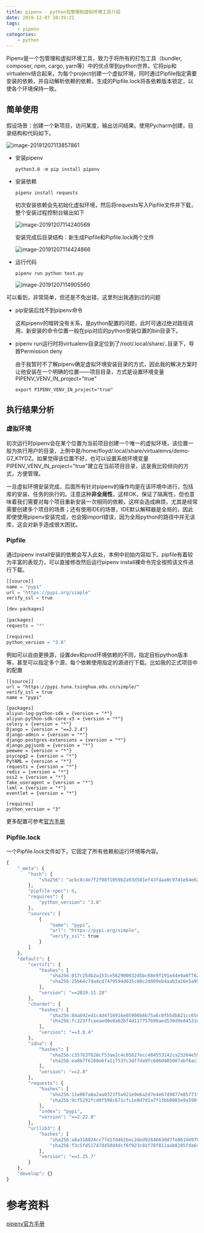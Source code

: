 ```yaml
---
title: pipenv - python包管理和虚拟环境工具介绍
date: 2019-12-07 10:35:21
tags:
	- pipenv
categories:
	- python
---
```


Pipenv是一个包管理和虚拟环境工具，致力于将所有的打包工具（bundler, composer, npm, cargo, yarn等）中的优点带到python世界。它将pip和virtualenv结合起来，为每个project创建一个虚拟环境，同时通过Pipfile指定需要安装的依赖，并自动解析依赖的依赖，生成的Pipfile.lock将各依赖版本锁定，以使各个环境保持一致。

## 简单使用

假设场景：创建一个新项目，访问某度，输出访问结果。使用Pycharm创建，目录结构和代码如下。

![image-20191207113857861](image-20191207113857861.png)

- 安装pipenv

  ```shell
  python3.8 -m pip install pipenv
  ```

- 安装依赖

  ```shell
  pipenv install requests
  ```

  初次安装依赖会先初始化虚拟环境，然后将requests写入Pipfile文件并下载，整个安装过程控制台输出如下

  ![image-20191207114240569](image-20191207114240569.png)

  安装完成后目录结构：新生成Pipfile和Pipfile.lock两个文件

  ![image-20191207114424866](image-20191207114424866.png)

- 运行代码

  ```shell
  pipenv run python test.py
  ```

  ![image-20191207114905560](image-20191207114905560.png)

可以看到，非常简单，但还是不免出错，这里列出我遇到过的问题

- pip安装后找不到pipenv命令

  这和pipenv的暗转没有关系，是python配置的问题，此时可通过绝对路径调用，新安装的命令位置一般在pip对应的python安装位置的bin目录下。

- pipenv run运行时将virtualenv目录定位到了/root/.local/share/..目录下，导致Permission deny

  由于我暂时不了解pipenv确定虚拟环境安装目录的方式，因此我的解决方案时让他安装在一个明确的位置——项目目录，方式是设置环境变量PIPENV_VENV_IN_project="true"

  ```shell
  export PIPENV_VENV_IN_project="true"
  ```

## 执行结果分析

### 虚拟环境

初次运行时pipenv会在某个位置为当前项目创建一个唯一的虚拟环境，该位置一般为执行用户的目录，上例中是/home/floyd/.local/share/virtualenvs/demo-G7_K1YDZ。如果觉得该位置不好，也可以设置系统环境变量PIPENV_VENV_IN_project="true"建立在当前项目目录，这是我比较倾向的方式，方便管理。

一旦虚拟环境安装完成，后面所有针对pipenv的操作均是在该环境中进行，包括库的安装、任务的执行的。注意这种**非全局性**，这样OK，保证了隔离性，但也意味着我们需要对每个项目重新安装一次相同的依赖，这样会造成麻烦，尤其是经常需要创建多个项目的场景；还有使用IDE的场景，IDE默认解释器是全局的，因此即使使用pipenv安装完成，也会报import错误，因为全局python的路径中并无该库，这会对新手造成很大困扰。

### Pipfile

通过pipenv install安装的依赖会写入此处，本例中初始内容如下。pipfile有着较为丰富的表现力，可以直接修改然后运行pipenv install裸命令完全按照该文件进行下载。

```python
[[source]]
name = "pypi"
url = "https://pypi.org/simple"
verify_ssl = true

[dev-packages]

[packages]
requests = "*"

[requires]
python_version = "3.8"
```

例如可以自由更换源，设置dev和prod环境依赖的不同，指定目标python版本等，甚至可以指定多个源，每个依赖使用指定的源进行下载。比如我的正式项目中的配置

```shell
[[source]]
url = "https://pypi.tuna.tsinghua.edu.cn/simple/"
verify_ssl = true
name = "pypi"

[packages]
aliyun-log-python-sdk = {version = "*"}
aliyun-python-sdk-core-v3 = {version = "*"}
celery = {version = "*"}
Django = {version = "==2.2.4"}
django-admin = {version = "*"}
django-postgres-extensions = {version = "*"}
django_pgjsonb = {version = "*"}
peewee = {version = "*"}
psycopg2 = {version = "*"}
PyYAML = {version = "*"}
requests = {version = "*"}
redis = {version = "*"}
oss2 = {version = "*"}
fake_useragent = {version = "*"}
lxml = {version = "*"}
eventlet = {version = "*"}

[requires]
python_version = "3"
```

更多配置可参考[官方手册](https://pipenv.kennethreitz.org/en/latest/basics/#example-pipfile-pipfile-lock)

### Pipfile.lock

一个Pipfile.lock文件如下，它固定了所有依赖和运行环境等内容。

```python
{
    "_meta": {
        "hash": {
            "sha256": "acbc8c4e7f2f98f1059b2a93d581ef43f4aa0c9741e64e6253adff8e35fbd99e"
        },
        "pipfile-spec": 6,
        "requires": {
            "python_version": "3.8"
        },
        "sources": [
            {
                "name": "pypi",
                "url": "https://pypi.org/simple",
                "verify_ssl": true
            }
        ]
    },
    "default": {
        "certifi": {
            "hashes": [
                "sha256:017c25db2a153ce562900032d5bc68e9f191e44e9a0f762f373977de9df1fbb3",
                "sha256:25b64c7da4cd7479594d035c08c2d809eb4aab3a26e5a990ea98cc450c320f1f"
            ],
            "version": "==2019.11.28"
        },
        "chardet": {
            "hashes": [
                "sha256:84ab92ed1c4d4f16916e05906b6b75a6c0fb5db821cc65e70cbd64a3e2a5eaae",
                "sha256:fc323ffcaeaed0e0a02bf4d117757b98aed530d9ed4531e3e15460124c106691"
            ],
            "version": "==3.0.4"
        },
        "idna": {
            "hashes": [
                "sha256:c357b3f628cf53ae2c4c05627ecc484553142ca23264e593d327bcde5e9c3407",
                "sha256:ea8b7f6188e6fa117537c3df7da9fc686d485087abf6ac197f9c46432f7e4a3c"
            ],
            "version": "==2.8"
        },
        "requests": {
            "hashes": [
                "sha256:11e007a8a2aa0323f5a921e9e6a2d7e4e67d9877e85773fba9ba6419025cbeb4",
                "sha256:9cf5292fcd0f598c671cfc1e0d7d1a7f13bb8085e9a590f48c010551dc6c4b31"
            ],
            "index": "pypi",
            "version": "==2.22.0"
        },
        "urllib3": {
            "hashes": [
                "sha256:a8a318824cc77d1fd4b2bec2ded92646630d7fe8619497b142c84a9e6f5a7293",
                "sha256:f3c5fd51747d450d4dcf6f923c81f78f811aab8205fda64b0aba34a4e48b0745"
            ],
            "version": "==1.25.7"
        }
    },
    "develop": {}
}
```

# 参考资料

[pipenv官方手册](https://pipenv.kennethreitz.org/en/latest/install/)

